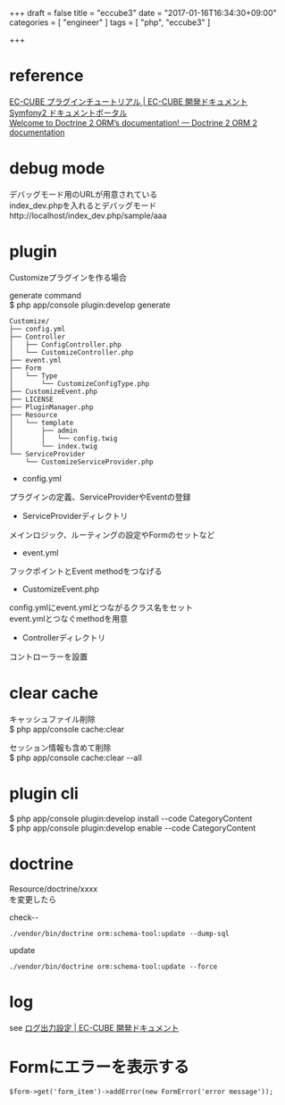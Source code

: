 +++
draft = false
title = "eccube3"
date = "2017-01-16T16:34:30+09:00"
categories = [ "engineer" ]
tags = [ "php", "eccube3" ]

+++

# reference

[EC\-CUBE プラグインチュートリアル \| EC\-CUBE 開発ドキュメント](http://doc.ec-cube.net/plugin_tutorial)  
[Symfony2 ドキュメントポータル](http://docs.symfony.gr.jp/)  
[Welcome to Doctrine 2 ORM’s documentation\! — Doctrine 2 ORM 2 documentation](http://docs.doctrine-project.org/projects/doctrine-orm/en/latest/)  

# debug mode

デバッグモード用のURLが用意されている  
index_dev.phpを入れるとデバッグモード  
http://localhost/index_dev.php/sample/aaa

# plugin

Customizeプラグインを作る場合

generate command  
$ php app/console plugin:develop generate

```
Customize/
├── config.yml
├── Controller
│   ├── ConfigController.php
│   └── CustomizeController.php
├── event.yml
├── Form
│   └── Type
│       └── CustomizeConfigType.php
├── CustomizeEvent.php
├── LICENSE
├── PluginManager.php
├── Resource
│   └── template
│       ├── admin
│       │   └── config.twig
│       └── index.twig
└── ServiceProvider
    └── CustomizeServiceProvider.php
```

- config.yml  

プラグインの定義、ServiceProviderやEventの登録

- ServiceProviderディレクトリ

メインロジック、ルーティングの設定やFormのセットなど

- event.yml

フックポイントとEvent methodをつなげる

- CustomizeEvent.php

config.ymlにevent.ymlとつながるクラス名をセット  
event.ymlとつなぐmethodを用意  

- Controllerディレクトリ

コントローラーを設置  

# clear cache

キャッシュファイル削除  
$ php app/console cache:clear

セッション情報も含めて削除  
$ php app/console cache:clear --all

# plugin cli

$ php app/console plugin:develop install --code CategoryContent  
$ php app/console plugin:develop enable --code CategoryContent  

# doctrine

Resource/doctrine/xxxx  
を変更したら  

check--

```
./vendor/bin/doctrine orm:schema-tool:update --dump-sql
```

update  

```
./vendor/bin/doctrine orm:schema-tool:update --force
```

# log

see [ログ出力設定 \| EC\-CUBE 開発ドキュメント](http://ec-cube.github.io/guideline_log)

# Formにエラーを表示する

```
$form->get('form_item')->addError(new FormError('error message'));
```

